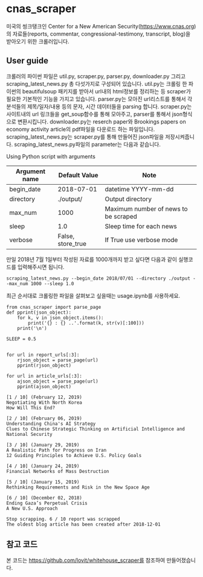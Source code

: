 # cnas_scraper
미국의 씽크탱크인 Center for a New American Security(https://www.cnas.org)의 자료들(reports, commentar, congressional-testimony, transcript, blog)을 받아오기 위한 크롤러입니다.

## User guide

크롤러의 파이썬 파일은 util.py, scraper.py, parser.py, downloader.py 그리고 scraping_latest_news.py 총 다섯가지로 구성되어 있습니다. 
util.py는 크롤링 한 파이썬의 beautifulsoup 패키지를 받아서 url내의 html정보를 정리하는 등 scraper가 필요한 기본적인 기능을 가지고 있습니다.
parser.py는 모아진 url리스트를 통해서 각 분석들의 제목/일자/내용 등의 문자, 시간 데이터들을 parsing 합니다.
scraper.py는 사이트내의 url 링크들을 get_soup함수를 통해 모아주고, parser를 통해서 json형식으로 변환시킵니다.
downloader.py는 reserch paper와 Brookings papers on economy activity article의 pdf파일을 다운로드 하는 파일입니다.
scraping_latest_news.py는 scraper.py를 통해 만들어진 json파일을 저장시켜줍니다. scraping_latest_news.py파일의 parameter는 다음과 같습니다.

Using Python script with arguments

| Argument name | Default Value | Note |
| --- | --- | --- |
| begin_date | 2018-07-01 | datetime YYYY-mm-dd |
| directory | ./output/ | Output directory |
| max_num | 1000 | Maximum number of news to be scraped |
| sleep | 1.0 | Sleep time for each news |
| verbose | False, store_true | If True use verbose mode |

만일 2018년 7월 1일부터 작성된 자료를 1000개까지 받고 싶다면 다음과 같이 실행코드를 입력해주시면 됩니다.

```
scraping_latest_news.py --begin_date 2018/07/01 --directory ./output --max_num 1000 --sleep 1.0
```
최근 순서대로 크롤링한 파일을 살펴보고 싶을때는 usage.ipynb를 사용하세요.

```
from cnas_scraper import parse_page
def pprint(json_object):
    for k, v in json_object.items():
        print('{} : {} ..'.format(k, str(v)[:100]))
    print('\n')

SLEEP = 0.5

   
for url in report_urls[:3]:
    rjson_object = parse_page(url)
    pprint(rjson_object)

for url in article_urls[:3]:
    ajson_object = parse_page(url)
    pprint(ajson_object)
```
```
[1 / 10] (February 12, 2019) 
Negotiating With North Korea
How Will This End?

[2 / 10] (February 06, 2019) 
Understanding China's AI Strategy
Clues to Chinese Strategic Thinking on Artificial Intelligence and National Security

[3 / 10] (January 29, 2019) 
A Realistic Path for Progress on Iran
12 Guiding Principles to Achieve U.S. Policy Goals

[4 / 10] (January 24, 2019) 
Financial Networks of Mass Destruction

[5 / 10] (January 15, 2019) 
Rethinking Requirements and Risk in the New Space Age

[6 / 10] (December 02, 2018) 
Ending Gaza’s Perpetual Crisis
A New U.S. Approach

Stop scrapping. 6 / 10 report was scrapped
The oldest blog article has been created after 2018-12-01
```


## 참고 코드

본 코드는 https://github.com/lovit/whitehouse_scraper를 참조하여 만들어졌습니다.

